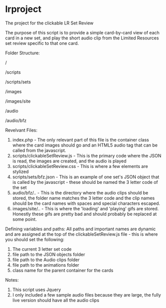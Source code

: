 # lrproject
The project for the clickable LR Set Review

The purpose of this script is to provide a simple card-by-card view of each card in a new set, and play the short audio clip from the Limited Resources set review specific to that one card.


Folder Structure:

/

/scripts

/scripts/sets

/images

/images/site

/audio

/audio/bfz


Revelvant Files:

1. index.php - The only relevant part of this file is the container class where the card images should go and an HTML5 audio tag that can be called from the javascript.
2. scripts/clickableSetReview.js - This is the primary code where the JSON is read, the images are created, and the audio is played
3. scripts/clickableSetReview.css - This is where a few elements are stylized
4. scripts/sets/bfz.json - This is an example of one set's JSON object that is called by the javascript - these should be named the 3 letter code of the set
5. audio/bfz/.. - This is the directory where the audio clips should be stored, the folder name matches the 3 letter code and the clip names should be the card names with spaces and special characters escaped.
6. images/site/.. - This is where the 'loading' and 'playing' gifs are stored. Honestly these gifs are pretty bad and should probably be replaced at some point.

Defining variables and paths:
All paths and important names are dynamic and are assigned at the top of the clickableSetReview.js file - this is where you should set the following:

1. The current 3 letter set code
2. file path to the JSON objects folder
3. file path to the Audio clips folder
4. file path to the animations folder
5. class name for the parent container for the cards

Notes:

1. This script uses Jquery
2. I only included a few sample audio files because they are large, the fully live version should have all the audio clips


